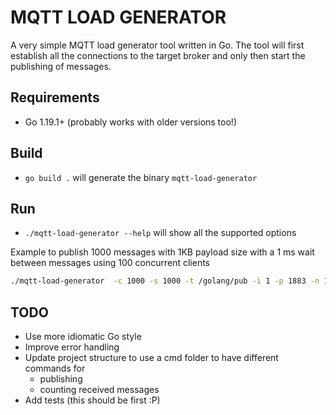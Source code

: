 # MQTT LOAD GENERATOR

A very simple MQTT load generator tool written in Go. The tool will first establish all the connections to the target broker
and only then start the publishing of messages.

## Requirements

- Go 1.19.1+ (probably works with older versions too!)

## Build

- `go build .` will generate the binary `mqtt-load-generator`

## Run

- `./mqtt-load-generator --help` will show all the supported options

Example to publish 1000 messages with 1KB payload size with a 1 ms wait between messages using 100 concurrent clients

```bash
./mqtt-load-generator  -c 1000 -s 1000 -t /golang/pub -i 1 -p 1883 -n 100 -u secret -P mega_secret -h localhost -p 1883
```

## TODO

- Use more idiomatic Go style
- Improve error handling
- Update project structure to use a cmd folder to have different commands for
  - publishing
  - counting received messages
- Add tests (this should be first :P)
